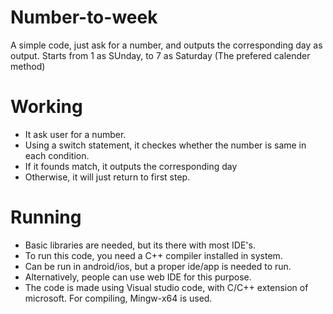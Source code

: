 # Number-to-week
A simple code, just ask for a number, and outputs the corresponding day as output. Starts from 1 as SUnday, to 7 as Saturday (The prefered calender method)

# Working

- It ask user for a number.
- Using a switch statement, it checkes whether the number is same in each condition.
- If it founds match, it outputs the corresponding day
- Otherwise, it will just return to first step.

# Running

- Basic libraries are needed, but its there with most IDE's.
- To run this code, you need a C++ compiler installed in system.
- Can be run in android/ios, but a proper ide/app is needed to run.
- Alternatively, people can use web IDE for this purpose.
- The code is made using Visual studio code, with C/C++ extension of microsoft. For compiling, Mingw-x64 is used.
